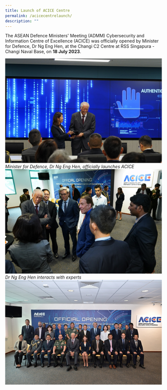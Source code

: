 ```yaml
---
title: Launch of ACICE Centre
permalink: /acicecentrelaunch/
description: ""
---
```

The ASEAN Defence Ministers' Meeting (ADMM) Cybersecurity and Information Centre of Excellence (ACICE) was officially opened by Minister for Defence, Dr Ng Eng Hen, at the Changi C2 Centre at RSS Singapura - Changi Naval Base, on **18 July 2023**.

![](/images/opening1.jpg)
*Minister for Defence, Dr Ng Eng Hen, officially launches ACICE*
![](/images/opening2.jpg)
*Dr Ng Eng Hen interacts with experts*
![](/images/opening3.jpg)